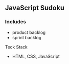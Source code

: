 ## JavaScript Sudoku

### Includes

- product backlog
- sprint backlog

Teck Stack

- HTML, CSS, JavaScript
